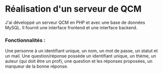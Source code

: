 #  Réalisation d'un serveur de QCM

J'ai développé un serveur QCM en PHP et avec une base de données MySQL. Il fournit une interface frontend et une interface backend.

### Fonctionnalités : 

Une personne à un identifiant unique, un nom, un mot de passe, un statut et un mail. Une question/réponse possède un identifiant unique, un thème, un auteur (qui doit être un 
prof), une question et les réponses proposées, un marqueur de la bonne réponse. 


